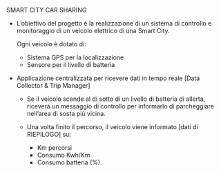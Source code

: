 SMART CITY CAR SHARING

- L’obiettivo del progetto è la realizzazione di un sistema di controllo e 
  monitoraggio di un veicolo elettrico di una Smart City.

  Ogni veicolo è dotato di:
     - Sistema GPS per la localizzazione
     - Sensore per il livello di batteria

- Applicazione centralizzata per ricevere dati in tempo reale [Data Collector & Trip Manager]
    - Se il veicolo scende al di sotto di un livello di batteria di allerta, riceverà un messaggio di controllo 
      per informarlo di parcheggiare nell’area di sosta più vicina.

    - Una volta finito il percorso, il veicolo viene informato 
      [dati di RIEPILOGO] su:
        - Km percorsi
        - Consumo Kwh/Km
        - Consumo batteria (%)

